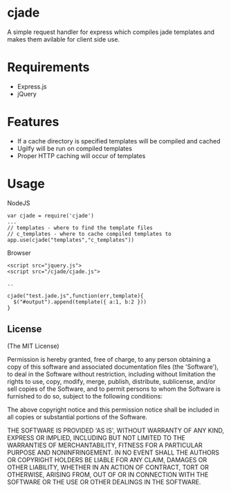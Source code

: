 # cjade

A simple request handler for express which compiles jade templates and
makes them avilable for client side use. 

# Requirements
 
 * Express.js
 * jQuery

# Features

 * If a cache directory is specified templates will be compiled and cached
 * Ugilfy will be run on compiled templates
 * Proper HTTP caching will occur of templates

# Usage

NodeJS

    var cjade = require('cjade')
    ...
    // templates - where to find the template files
    // c_templates - where to cache compiled templates to
    app.use(cjade("templates","c_templates"))

Browser

    <script src="jquery.js">
    <script src="/cjade/cjade.js">

    ..

    cjade("test.jade.js",function(err,template){
      $("#output").append(template({ a:1, b:2 }))
    }



## License 

(The MIT License)

Permission is hereby granted, free of charge, to any person obtaining
a copy of this software and associated documentation files (the
'Software'), to deal in the Software without restriction, including
without limitation the rights to use, copy, modify, merge, publish,
distribute, sublicense, and/or sell copies of the Software, and to
permit persons to whom the Software is furnished to do so, subject to
the following conditions:

The above copyright notice and this permission notice shall be
included in all copies or substantial portions of the Software.

THE SOFTWARE IS PROVIDED 'AS IS', WITHOUT WARRANTY OF ANY KIND,
EXPRESS OR IMPLIED, INCLUDING BUT NOT LIMITED TO THE WARRANTIES OF
MERCHANTABILITY, FITNESS FOR A PARTICULAR PURPOSE AND NONINFRINGEMENT.
IN NO EVENT SHALL THE AUTHORS OR COPYRIGHT HOLDERS BE LIABLE FOR ANY
CLAIM, DAMAGES OR OTHER LIABILITY, WHETHER IN AN ACTION OF CONTRACT,
TORT OR OTHERWISE, ARISING FROM, OUT OF OR IN CONNECTION WITH THE
SOFTWARE OR THE USE OR OTHER DEALINGS IN THE SOFTWARE.

